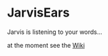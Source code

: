 # JarvisEars
Jarvis is listening to your words...

at the moment see the <a href='https://github.com/kenshiro75/JarvisEars/wiki'>Wiki</a>